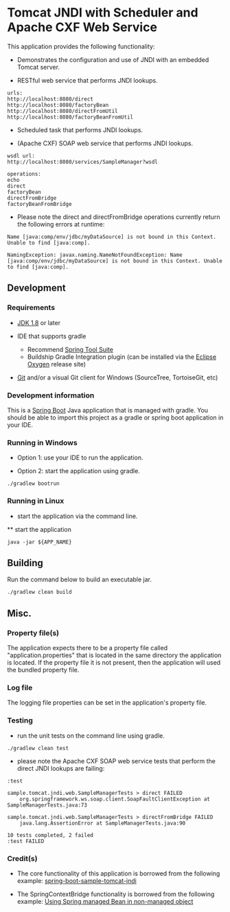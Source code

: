 # Tomcat JNDI with Scheduler and Apache CXF Web Service

This application provides the following functionality:

* Demonstrates the configuration and use of JNDI with an embedded Tomcat server.

* RESTful web service that performs JNDI lookups.
 
```
urls:
http://localhost:8080/direct
http://localhost:8080/factoryBean
http://localhost:8080/directFromUtil
http://localhost:8080/factoryBeanFromUtil
```

* Scheduled task that performs JNDI lookups.

* (Apache CXF) SOAP web service that performs JNDI lookups.
 
```
wsdl url:
http://localhost:8080/services/SampleManager?wsdl

operations:
echo
direct
factoryBean
directFromBridge
factoryBeanFromBridge
```

* Please note the direct and directFromBridge operations currently return the following errors at runtime:

```
Name [java:comp/env/jdbc/myDataSource] is not bound in this Context. Unable to find [java:comp].

NamingException: javax.naming.NameNotFoundException: Name [java:comp/env/jdbc/myDataSource] is not bound in this Context. Unable to find [java:comp].
```


## Development

### Requirements
* [JDK 1.8](http://www.oracle.com/technetwork/java/javase/downloads/index.html) or later

* IDE that supports gradle
	* Recommend [Spring Tool Suite](https://spring.io/tools)
	* Buildship Gradle Integration plugin (can be installed via the [Eclipse Oxygen](http://download.eclipse.org/releases/oxygen) release site)

* [Git](http://git-scm.com/download/win) and/or a visual Git client for Windows (SourceTree, TortoiseGit, etc)

### Development information
This is a [Spring Boot](https://projects.spring.io/spring-boot/) Java application that is managed with gradle. You should be able to import this project as a gradle or spring boot application in your IDE.

### Running in Windows
* Option 1: use your IDE to run the application.

* Option 2: start the application using gradle. 

```
./gradlew bootrun
```

### Running in Linux
* start the application via the command line. 

** start the application

```
java -jar ${APP_NAME}
```
  

## Building

Run the command below to build an executable jar.

```
./gradlew clean build
```


## Misc.

### Property file(s)
The application expects there to be a property file called "application.properties" that is located in the same directory the application is located.  If the property file it is not present, then the application will used the bundled property file. 

### Log file
The logging file properties can be set in the application's property file.

### Testing
* run the unit tests on the command line using gradle. 

```
./gradlew clean test
```

* please note the Apache CXF SOAP web service tests that perform the direct JNDI lookups are failing:

```
:test

sample.tomcat.jndi.web.SampleManagerTests > direct FAILED
    org.springframework.ws.soap.client.SoapFaultClientException at SampleManagerTests.java:73

sample.tomcat.jndi.web.SampleManagerTests > directFromBridge FAILED
    java.lang.AssertionError at SampleManagerTests.java:90

10 tests completed, 2 failed
:test FAILED
```
 

### Credit(s)
* The core functionality of this application is borrowed from the following example:
[spring-boot-sample-tomcat-jndi](https://github.com/wilkinsona/spring-boot-sample-tomcat-jndi)

* The SpringContextBridge functionality is borrowed from the following example:
[Using Spring managed Bean in non-managed object](https://blog.jdriven.com/2015/03/using-spring-managed-bean-in-non-managed-object/)
